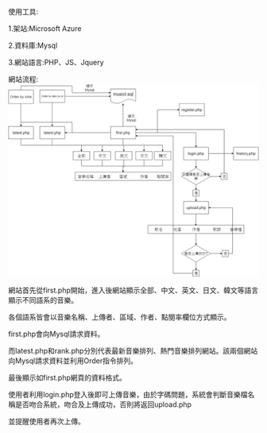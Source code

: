 使用工具:

1.架站:Microsoft Azure

2.資料庫:Mysql

3.網站語言:PHP、JS、Jquery

網站流程:
![image](https://github.com/YueHsien/music/blob/master/images/flowchart.PNG)

網站首先從first.php開始，進入後網站顯示全部、中文、英文、日文、韓文等語言顯示不同語系的音樂。

各個語系皆會以音樂名稱、上傳者、區域、作者、點閱率欄位方式顯示。

first.php會向Mysql請求資料。

而latest.php和rank.php分別代表最新音樂排列、熱門音樂排列網站。該兩個網站向Mysql請求資料並利用Order指令排列。

最後顯示如first.php網頁的資料格式。

使用者利用login.php登入後即可上傳音樂，由於字碼問題，系統會判斷音樂檔名稱是否吻合系統，吻合及上傳成功，否則將返回upload.php

並提醒使用者再次上傳。

